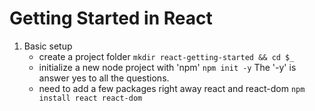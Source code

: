 # Getting Started in React

1. Basic setup
    * create a project folder `mkdir react-getting-started && cd $_`
    * initialize a new node project with 'npm' `npm init -y` The '-y' is answer yes to all the questions. 
    * need to add a few packages right away react and react-dom `npm install react react-dom`

